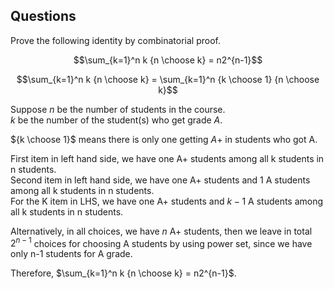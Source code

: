 ## Questions

Prove the following identity by combinatorial proof.

$$\sum_{k=1}^n k {n \choose k} = n2^{n-1}$$

$$\sum_{k=1}^n k {n \choose k} = \sum_{k=1}^n {k \choose 1} {n \choose k}$$

Suppose $n$ be the number of students in the course.  
$k$ be the number of the student(s) who get grade $A$.

${k \choose 1}$ means there is only one getting $A+$ in students who got A.

First item in left hand side, we have one A+ students among all k students in n students.  
Second item in left hand side, we have one A+ students and $1$ A students among all k students in n students.  
For the K item in LHS, we have one A+ students and $k-1$ A students among all k students in n students.

Alternatively, in all choices, we have $n$ A+ students, then we leave in total $2^{n-1}$ choices for choosing A students by using power set, since we have only n-1 students for A grade.

Therefore, $\sum_{k=1}^n k {n \choose k} = n2^{n-1}$.
